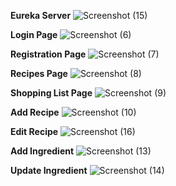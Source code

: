 **Eureka Server**
![Screenshot (15)](https://github.com/gagan-bihari-nisal/Recipe-Book/assets/67864420/479b465d-6ca0-4d9c-a8eb-eb66415ba17f)

**Login Page**
![Screenshot (6)](https://github.com/gagan-bihari-nisal/Recipe-Book/assets/67864420/3d0b84a0-6781-4b7a-b8a4-cd5a49b4b7f4)

**Registration Page**
![Screenshot (7)](https://github.com/gagan-bihari-nisal/Recipe-Book/assets/67864420/c6b23a6a-5b01-4cd0-bf78-8d495cb20d6b)

**Recipes Page**
![Screenshot (8)](https://github.com/gagan-bihari-nisal/Recipe-Book/assets/67864420/9f9743ae-e1df-4333-aa9c-be1cf56aff11)

**Shopping List Page**
![Screenshot (9)](https://github.com/gagan-bihari-nisal/Recipe-Book/assets/67864420/dc75f1e2-a55b-4831-8597-25ea70940330)

**Add Recipe**
![Screenshot (10)](https://github.com/gagan-bihari-nisal/Recipe-Book/assets/67864420/17c0e463-43af-4841-8f7b-eeaf98882cb9)

**Edit Recipe**
![Screenshot (16)](https://github.com/gagan-bihari-nisal/Recipe-Book/assets/67864420/b1d9408b-15d8-47ef-a14d-281ac542652e)

**Add Ingredient**
![Screenshot (13)](https://github.com/gagan-bihari-nisal/Recipe-Book/assets/67864420/c6947771-861e-4a07-97f2-d2b36eb4c684)

**Update Ingredient**
![Screenshot (14)](https://github.com/gagan-bihari-nisal/Recipe-Book/assets/67864420/c654a290-e93e-4cc3-ad5b-2955c6b07387)
